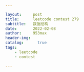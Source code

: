 ```yaml
---

layout:     post
title:      leetcode contest 279
subtitle:   数据结构
date:       2022-02-08
author:     953max
header-img: 
catalog:      true
tags:
    - leetcode
    - contest

---
```



